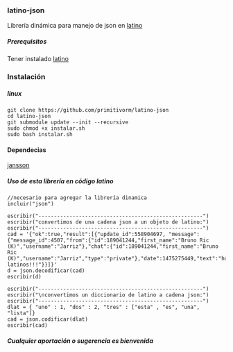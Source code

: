 ### latino-json
Librería dinámica para manejo de json en [latino](https://github.com/primitivorm/latino)

##### Prerequisitos
Tener instalado [latino](https://github.com/primitivorm/latino)

### Instalación
##### linux
```
git clone https://github.com/primitivorm/latino-json
cd latino-json
git submodule update --init --recursive
sudo chmod +x instalar.sh
sudo bash instalar.sh
```

#### Dependecias
[jansson](https://github.com/akheron/jansson)

##### Uso de esta librería en código latino
```
//necesario para agregar la librería dinamica
incluir("json")

escribir("-----------------------------------------------------")
escribir("convertimos de una cadena json a un objeto de latino:")
escribir("-----------------------------------------------------")
cad = '{"ok":true,"result":[{"update_id":558904697, "message":{"message_id":4507,"from":{"id":189041244,"first_name":"Bruno Ric (K)","username":"Jarriz"},"chat":{"id":189041244,"first_name":"Bruno Ric (K)","username":"Jarriz","type":"private"},"date":1475275449,"text":"hola latinos!!!"}}]}'
d = json.decodificar(cad)
escribir(d)

escribir("-----------------------------------------------------")
escribir("\nconvertimos un diccionario de latino a cadena json:")
escribir("-----------------------------------------------------")
dlat = { "uno" : 1, "dos" : 2, "tres" : ["esta" , "es", "una", "lista"]}
cad = json.codificar(dlat)
escribir(cad)

```

##### Cualquier aportación o sugerencia es bienvenida

